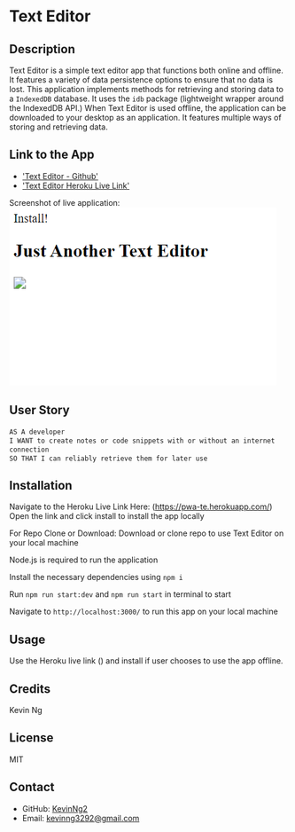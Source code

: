 # Text Editor

## Description
Text Editor is a simple text editor app that functions both online and offline. It features a variety of data persistence options to ensure that no data is lost. This application implements methods for retrieving and storing data to a `IndexedDB` database. It uses the `idb` package (lightweight wrapper around the IndexedDB API.) When Text Editor is used offline, the application can be downloaded to your desktop as an application. It features multiple ways of storing and retrieving data.

## Link to the App
* ['Text Editor - Github'](https://github.com/KevinNg2/PWA-Text-Editor)
* ['Text Editor Heroku Live Link'](https://pwa-te.herokuapp.com/)

Screenshot of live application:
![Note-Taker](images/Screenshot%202022-11-17%20164621.png)

## User Story
```
AS A developer
I WANT to create notes or code snippets with or without an internet connection
SO THAT I can reliably retrieve them for later use
```

## Installation
Navigate to the Heroku Live Link Here: (https://pwa-te.herokuapp.com/) 
Open the link and click install to install the app locally 

For Repo Clone or Download:
Download or clone repo to use Text Editor on your local machine

Node.js is required to run the application

Install the necessary dependencies using `npm i`

Run `npm run start:dev` and `npm run start` in terminal to start

Navigate to `http://localhost:3000/` to run this app on your local machine

## Usage
Use the Heroku live link () and install if user chooses to use the app offline. 

## Credits
Kevin Ng

## License 
MIT

## Contact
- GitHub: [KevinNg2](https://github.com/KevinNg2)
- Email: [kevinng3292@gmail.com](mailto:kevinng3292@gmail.com)
